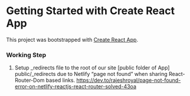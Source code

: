# Getting Started with Create React App

This project was bootstrapped with [Create React App](https://github.com/facebook/create-react-app).

### Working Step
1. Setup _redirects file to the root of our site [public folder of App] public/_redirects due to
Netlify “page not found” when sharing React-Router-Dom based links. https://dev.to/rajeshroyal/page-not-found-error-on-netlify-reactjs-react-router-solved-43oa 